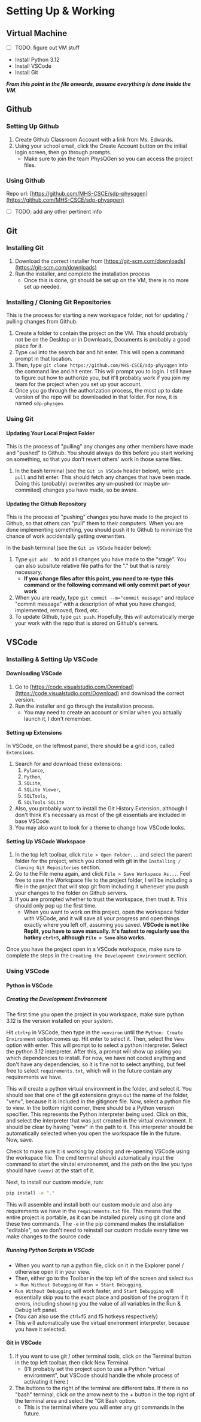 # Setting Up & Working

## Virtual Machine

- [ ] TODO: figure out VM stuff

- Install Python 3.12
- Install VSCode
- Install Git

***From this point in the file onwards, assume everything is done inside the VM.***

## Github

### Setting Up Github

1. Create Github Classroom Account with a link from Ms. Edwards.
2. Using your school email, click the Create Account button on the initial login screen, then go through prompts.
   - Make sure to join the team PhysQGen so you can access the project files.

### Using Github

Repo url: [https://github.com/MHS-CSCE/sdp-physqgen](https://github.com/MHS-CSCE/sdp-physqgen)

- [ ] TODO: add any other pertinent info

## Git

### Installing Git

1. Download the correct installer from [https://git-scm.com/downloads](https://git-scm.com/downloads)
2. Run the installer, and complete the installation process
    - Once this is done, git should be set up on the VM, there is no more set up needed.

### Installing / Cloning Git Repositories

This is the process for starting a new workspace folder, not for updating / pulling changes from Github.

1. Create a folder to contain the project on the VM. This should probably not be on the Desktop or in Downloads, Documents is probably a good place for it.
2. Type `cmd` into the search bar and hit enter. This will open a command prompt in that location.
3. Then, type `git clone https://github.com/MHS-CSCE/sdp-physqgen` into the command line and hit enter. This will prompt you to login. I still have to figure out how to authorize you, but it'll probably work if you join my team for the project when you set up your account.
4. Once you go through the authorization process, the most up to date version of the repo will be downloaded in that folder. For now, it is named `sdp-physgen`.

### Using Git

#### Updating Your Local Project Folder

This is the process of "pulling" any changes any other members have made and "pushed" to Github. You should always do this before you start working on something, so that you don't revert others' work in those same files.

1. In the bash terminal (see the `Git in VSCode` header below), write `git pull` and hit enter. This should fetch any changes that have been made. Doing this (probably) overwrites any un-pushed (or maybe un-commited) changes you have made, so be aware.

#### Updating the Github Repository

This is the process of "pushing" changes you have made to the project to Github, so that others can "pull" them to their computers. When you are done implementing something, you should push it to Github to minimize the chance of work accidentally getting overwritten.

In the bash terminal (see the `Git in VSCode` header below):

1. Type `git add .` to add all changes you have made to the "stage". You can also subsitute relative file paths for the "." but that is rarely necessary.
    - **If you change files after this point, you need to re-type this command or the following command wil only commit part of your work**
2. When you are ready, type `git commit --m="commit message"` and replace "commit message" with a description of what you have changed, implemented, removed, fixed, etc.
3. To update Github, type `git push`. Hopefully, this will automatically merge your work with the repo that is stored on Github's servers.

## VSCode

### Installing & Setting Up VSCode

#### Downloading VSCode

1. Go to [https://code.visualstudio.com/Download](https://code.visualstudio.com/Download) and download the correct version.
2. Run the installer and go through the installation process.
    - You may need to create an account or similar when you actually launch it, I don't remember.

#### Setting up Extensions

In VSCode, on the leftmost panel, there should be a grid icon, called `Extensions`.

1. Search for and download these extensions:
    1. `Pylance`,
    2. `Python`,
    3. `SQLite`,
    4. `SQLite Viewer`,
    5. `SQLTools`,
    6. `SQLTools SQLite`
2. Also, you probably want to install the Git History Extension, although I don't think it's necessary as most of the git essentials are included in base VSCode.
3. You may also want to look for a theme to change how VSCode looks.

#### Setting Up VSCode Workspace

1. In the top left toolbar, click `File > Open Folder...` and select the parent folder for the project, which you cloned with git in the `Installing / Cloning Git Repositories` section.
2. Go to the File menu again, and click `File > Save Workspace As...`. Feel free to save the Workspace file to the project folder, I will be including a file in the project that will stop git from including it whenever you push your changes to the folder on Github servers.
3. If you are prompted whether to trust the workspace, then trust it. This should only pop up the first time.
    - When you want to work on this project, open the workspace folder with VSCode, and it will save all your progress and open things exactly where you left off, assuming you saved. **VSCode is not like Replit, you have to save manually. It's fastest to regularly use the hotkey `ctrl+S`, although `File > Save` also works.**

Once you have the project open in a VSCode workspace, make sure to complete the steps in the `Creating the Development Environment` section.

### Using VSCode

#### Python in VSCode

##### Creating the Development Environment

The first time you open the project in you workspace, make sure python 3.12 is the version installed on your system.

Hit `ctrl+p` in VSCode, then type in the `>environ` until the `Python: Create Environment` option comes up. Hit enter to select it. Then, select the `Venv` option with enter. This will prompt to to select a python interpreter. Select the python 3.12 interpreter. After this, a prompt will show up asking you which dependencies to install. For now, we have not coded anything and don't have any dependencies, so it is fine not to select anything, but feel free to select `requirements.txt`, which will in the future contain any requirements we have.

This will create a python virtual environment in the folder, and select it. You should see that one of the git extensions grays out the name of the folder, "venv", because it is included in the gitignore file. Now, select a python file to view. In the bottom right corner, there should be a Python version specifier. This represents the Python interpreter being used. Click on this, and select the interpreter that was just created in the virtual environment. It should be clear by having "venv" in the path to it. This interpreter should be automatically selected when you open the workspace file in the future. Now, save.

Check to make sure it is working by closing and re-opening VSCode using the workspace file. The cmd terminal should automatically input the command to start the virutal environemnt, and the path on the line you type should have `(venv)` at the start of it.

Next, to install our custom module, run:

```cmd
pip install -e "."
```

This will assemble and install both our custom module and also any requirements we have in the `requirements.txt` file. This means that the entire project is portable, as it can be installed purely using git clone and these two commands. The `-e` in the pip command makes the installation "editable", so we don't need to reinstall our custom module every time we make changes to the source code

##### Running Python Scripts in VSCode

- When you want to run a python file, click on it in the Explorer panel / otherwise open it in your view.
- Then, either go to the Toolbar in the top left of the screen and select `Run > Run Without Debugging` or `Run > Start Debugging`.
- `Run Without Debugging` will work faster, and `Start Debugging` will essentially skip you to the exact place and position of the program if it errors, including showing you the value of all variables in the Run & Debug left panel.
- (You can also use the ctrl+f5 and f5 hotkeys respectively)
- This will automatically use the virtual environment interpreter, because you have it selected.

#### Git in VSCode

1. If you want to use git / other terminal tools, click on the Terminal button in the top left toolbar, then click New Terminal.
    - (I'll probably set the project upon to use a Python "virtual environment", but VSCode should handle the whole process of activating it here.)
2. The buttons to the right of the terminal are different tabs. If there is no "bash" terminal, click on the arrow next to the + button in the top right of the terminal area and select the "Git Bash option.
    - This is the terminal where you will enter any git commands in the future.
